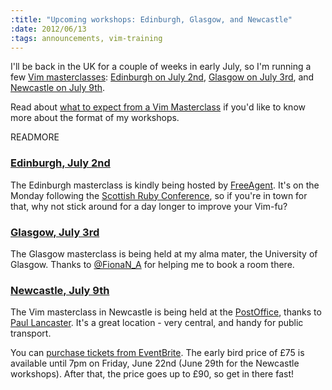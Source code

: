 ```yaml
--- 
:title: "Upcoming workshops: Edinburgh, Glasgow, and Newcastle"
:date: 2012/06/13
:tags: announcements, vim-training
---
```


I'll be back in the UK for a couple of weeks in early July, so I'm running a few [Vim masterclasses][workshops]: [Edinburgh on July 2nd][ed], [Glasgow on July 3rd][gl], and [Newcastle on July 9th][ne].

Read about [what to expect from a Vim Masterclass][expect] if you'd like to know more about the format of my workshops.

[workshops]: http://vimcasts.eventbrite.com
[expect]: http://vimcasts.org/blog/2012/02/what-to-expect-from-a-vimcasts-workshop/
[ed]: http://edinburgh-vimcasts-eve-1.eventbrite.com/
[gl]: http://glasgow-vimcasts-eve-1.eventbrite.com/
[ne]: http://newcastle-vimcasts-eve-1.eventbrite.com/


READMORE

### [Edinburgh, July 2nd][ed]

The Edinburgh masterclass is kindly being hosted by [FreeAgent][]. It's on the Monday following the [Scottish Ruby Conference][src], so if you're in town for that, why not stick around for a day longer to improve your Vim-fu?

### [Glasgow, July 3rd][gl]

The Glasgow masterclass is being held at my alma mater, the University of Glasgow. Thanks to [@FionaN_A](http://twitter.com/FionaN_A) for helping me to book a room there.

### [Newcastle, July 9th][ne]

The Vim masterclass in Newcastle is being held at the [PostOffice][postoffice], thanks to [Paul Lancaster](http://twitter.com/lordlancaster). It's a great location - very central, and handy for public transport.

You can [purchase tickets from EventBrite][workshops]. The early bird price of £75 is available until 7pm on Friday, June 22nd (June 29th for the Newcastle workshops). After that, the price goes up to £90, so get in there fast!

[ed]: http://edinburgh-vimcasts-eve-1.eventbrite.com/
[gl]: http://glasgow-vimcasts-eve-1.eventbrite.com/
[ne]: http://newcastle-vimcasts-eve-1.eventbrite.com/
[FreeAgent]: http://freeagent.com
[src]: http://scottishrubyconference.com/
[postoffice]: http://plandigital.wordpress.com/postoffice/
[workshops]: http://vimcasts.eventbrite.com
